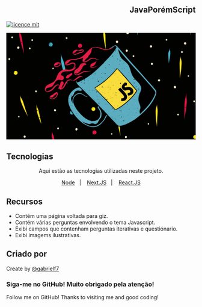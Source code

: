 <div align="right">
  
  <h2>JavaPorémScript</h2>
  
</div>

[![licence mit](https://img.shields.io/badge/licence-MIT-yellow.svg)](https://github.com/gabrielf7/javaporemscript/blob/main/LICENSE)

![Background do Projeto](https://github.com/gabrielf7/javaporemscript/blob/main/src/assets/cafejs-web.jpg)

## Tecnologias 

<div align="center">
  
  <p> Aqui estão as tecnologias utilizadas neste projeto. </p>
  
</div>
 
<p align="center">
  <a href="https://nodejs.org/en/download/">Node</a>&nbsp;&nbsp;&nbsp;|&nbsp;&nbsp;&nbsp;
  <a href="https://nextjs.org/">Next.JS</a>&nbsp;&nbsp;&nbsp;|&nbsp;&nbsp;&nbsp;
  <a href="https://reactjs.org">React.JS</a>
</p>

## Recursos
 
  - Contém uma página voltada para giz.
  - Contém várias perguntas envolvendo o tema Javascript.
  - Exibi campos que contenham perguntas iterativas e questiónario.
  - Exibi imagems ilustrativas.

## Criado por 

Create by [@gabrielf7](https://github.com/gabrielf7)

### Siga-me no GitHub! Muito obrigado pela atenção!
Follow me on GitHub! Thanks to visiting me and good coding!
